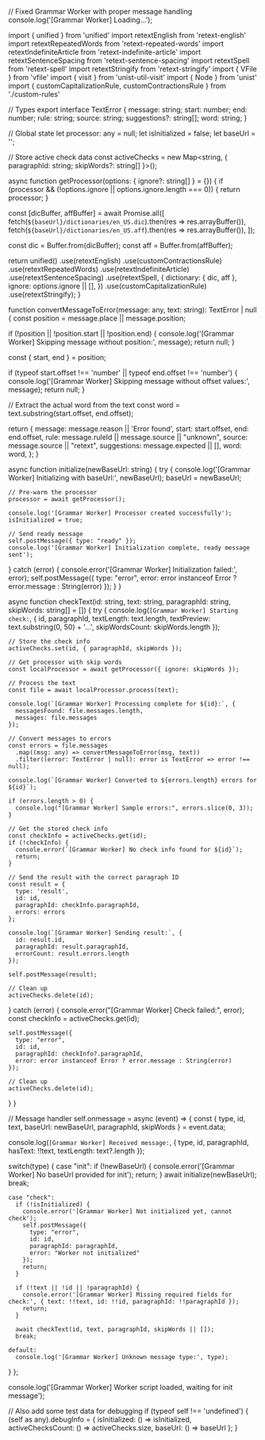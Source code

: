 // Fixed Grammar Worker with proper message handling
console.log('[Grammar Worker] Loading...');

import { unified } from 'unified'
import retextEnglish from 'retext-english'
import retextRepeatedWords from 'retext-repeated-words'
import retextIndefiniteArticle from 'retext-indefinite-article'
import retextSentenceSpacing from 'retext-sentence-spacing'
import retextSpell from 'retext-spell'
import retextStringify from 'retext-stringify'
import { VFile } from 'vfile'
import { visit } from 'unist-util-visit'
import { Node } from 'unist'
import { customCapitalizationRule, customContractionsRule } from './custom-rules'

// Types
export interface TextError {
  message: string;
  start: number;
  end: number;
  rule: string;
  source: string;
  suggestions?: string[];
  word: string;
}

// Global state
let processor: any = null;
let isInitialized = false;
let baseUrl = '';

// Store active check data
const activeChecks = new Map<string, { paragraphId: string; skipWords?: string[] }>();

async function getProcessor(options: { ignore?: string[] } = {}) {
  if (processor && (!options.ignore || options.ignore.length === 0)) {
    return processor;
  }

  const [dicBuffer, affBuffer] = await Promise.all([
    fetch(`${baseUrl}/dictionaries/en_US.dic`).then(res => res.arrayBuffer()),
    fetch(`${baseUrl}/dictionaries/en_US.aff`).then(res => res.arrayBuffer()),
  ]);

  const dic = Buffer.from(dicBuffer);
  const aff = Buffer.from(affBuffer);

  return unified()
    .use(retextEnglish)
    .use(customContractionsRule)
    .use(retextRepeatedWords)
    .use(retextIndefiniteArticle)
    .use(retextSentenceSpacing)
    .use(retextSpell, { 
      dictionary: { dic, aff },
      ignore: options.ignore || [],
    })
    .use(customCapitalizationRule)
    .use(retextStringify);
}

function convertMessageToError(message: any, text: string): TextError | null {
  const position = message.place || message.position;
  
  if (!position || !position.start || !position.end) {
    console.log('[Grammar Worker] Skipping message without position:', message);
    return null;
  }

  const { start, end } = position;
  
  if (typeof start.offset !== 'number' || typeof end.offset !== 'number') {
    console.log('[Grammar Worker] Skipping message without offset values:', message);
    return null;
  }
  
  // Extract the actual word from the text
  const word = text.substring(start.offset, end.offset);
  
  return {
    message: message.reason || 'Error found',
    start: start.offset,
    end: end.offset,
    rule: message.ruleId || message.source || "unknown",
    source: message.source || "retext",
    suggestions: message.expected || [],
    word: word,
  };
}

async function initialize(newBaseUrl: string) {
  try {
    console.log('[Grammar Worker] Initializing with baseUrl:', newBaseUrl);
    baseUrl = newBaseUrl;

    // Pre-warm the processor
    processor = await getProcessor();
    
    console.log('[Grammar Worker] Processor created successfully');
    isInitialized = true;
    
    // Send ready message
    self.postMessage({ type: "ready" });
    console.log('[Grammar Worker] Initialization complete, ready message sent');
    
  } catch (error) {
    console.error('[Grammar Worker] Initialization failed:', error);
    self.postMessage({ 
      type: "error", 
      error: error instanceof Error ? error.message : String(error) 
    });
  }
}

async function checkText(id: string, text: string, paragraphId: string, skipWords: string[] = []) {
  try {
    console.log(`[Grammar Worker] Starting check:`, {
      id,
      paragraphId,
      textLength: text.length,
      textPreview: text.substring(0, 50) + '...',
      skipWordsCount: skipWords.length
    });
    
    // Store the check info
    activeChecks.set(id, { paragraphId, skipWords });
    
    // Get processor with skip words
    const localProcessor = await getProcessor({ ignore: skipWords });
    
    // Process the text
    const file = await localProcessor.process(text);
    
    console.log(`[Grammar Worker] Processing complete for ${id}:`, {
      messagesFound: file.messages.length,
      messages: file.messages
    });
    
    // Convert messages to errors
    const errors = file.messages
      .map((msg: any) => convertMessageToError(msg, text))
      .filter((error: TextError | null): error is TextError => error !== null);

    console.log(`[Grammar Worker] Converted to ${errors.length} errors for ${id}`);
    
    if (errors.length > 0) {
      console.log("[Grammar Worker] Sample errors:", errors.slice(0, 3));
    }

    // Get the stored check info
    const checkInfo = activeChecks.get(id);
    if (!checkInfo) {
      console.error(`[Grammar Worker] No check info found for ${id}`);
      return;
    }

    // Send the result with the correct paragraph ID
    const result = {
      type: 'result',
      id: id,
      paragraphId: checkInfo.paragraphId,
      errors: errors
    };
    
    console.log(`[Grammar Worker] Sending result:`, {
      id: result.id,
      paragraphId: result.paragraphId,
      errorCount: result.errors.length
    });
    
    self.postMessage(result);
    
    // Clean up
    activeChecks.delete(id);

  } catch (error) {
    console.error("[Grammar Worker] Check failed:", error);
    const checkInfo = activeChecks.get(id);
    
    self.postMessage({ 
      type: "error", 
      id: id,
      paragraphId: checkInfo?.paragraphId,
      error: error instanceof Error ? error.message : String(error)
    });
    
    // Clean up
    activeChecks.delete(id);
  }
}

// Message handler
self.onmessage = async (event) => {
  const { type, id, text, baseUrl: newBaseUrl, paragraphId, skipWords } = event.data;
  
  console.log(`[Grammar Worker] Received message:`, {
    type,
    id,
    paragraphId,
    hasText: !!text,
    textLength: text?.length
  });
  
  switch(type) {
    case "init":
      if (!newBaseUrl) {
        console.error('[Grammar Worker] No baseUrl provided for init');
        return;
      }
      await initialize(newBaseUrl);
      break;
      
    case "check":
      if (!isInitialized) {
        console.error('[Grammar Worker] Not initialized yet, cannot check');
        self.postMessage({ 
          type: "error", 
          id: id,
          paragraphId: paragraphId,
          error: "Worker not initialized" 
        });
        return;
      }
      
      if (!text || !id || !paragraphId) {
        console.error('[Grammar Worker] Missing required fields for check:', { text: !!text, id: !!id, paragraphId: !!paragraphId });
        return;
      }
      
      await checkText(id, text, paragraphId, skipWords || []);
      break;
      
    default:
      console.log('[Grammar Worker] Unknown message type:', type);
  }
};

console.log('[Grammar Worker] Worker script loaded, waiting for init message');

// Also add some test data for debugging
if (typeof self !== 'undefined') {
  (self as any).debugInfo = {
    isInitialized: () => isInitialized,
    activeChecksCount: () => activeChecks.size,
    baseUrl: () => baseUrl
  };
}